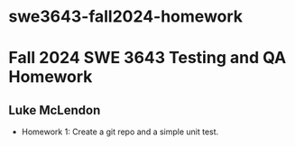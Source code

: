 # swe3643-fall2024-homework
# Fall 2024 SWE 3643 Testing and QA Homework
## Luke McLendon

- Homework 1: Create a git repo and a simple unit test.